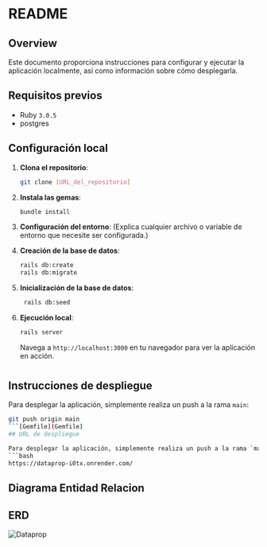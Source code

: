 # README

## Overview

Este documento proporciona instrucciones para configurar y ejecutar la aplicación localmente, así como información sobre cómo desplegarla.

## Requisitos previos

- Ruby `3.0.5`
- postgres

## Configuración local

1. **Clona el repositorio**:
    ```bash
    git clone [URL_del_repositorio]
    ```

2. **Instala las gemas**:
    ```bash
    bundle install
    ```

3. **Configuración del entorno**:
   (Explica cualquier archivo o variable de entorno que necesite ser configurada.)

4. **Creación de la base de datos**:
    ```bash
    rails db:create
    rails db:migrate
    ```

5. **Inicialización de la base de datos**:
   ```bash
    rails db:seed
    ```

6. **Ejecución local**:
    ```bash
    rails server
    ```

   Navega a `http://localhost:3000` en tu navegador para ver la aplicación en acción.

#
## Instrucciones de despliegue

Para desplegar la aplicación, simplemente realiza un push a la rama `main`:
```bash
git push origin main
```[Gemfile](Gemfile)
## URL de despliegue

Para desplegar la aplicación, simplemente realiza un push a la rama `main`:
```bash
https://dataprop-i0tx.onrender.com/
```
## Diagrama Entidad Relacion


## ERD
![Dataprop](https://github.com/angelivan44/dataprop/assets/63087240/c80eb77f-d7da-4af8-af26-f950c72493c7)

